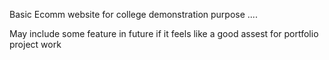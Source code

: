 Basic Ecomm website for college demonstration purpose ....

May include some feature in future if it feels like a good assest for portfolio project work 
